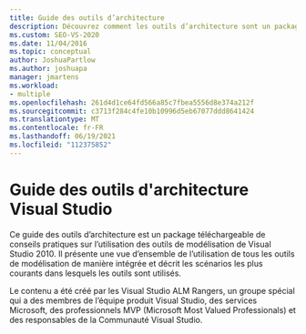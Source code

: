 ```yaml
---
title: Guide des outils d’architecture
description: Découvrez comment les outils d’architecture sont un package téléchargeable de conseils pratiques sur l’utilisation des outils de modélisation de Visual Studio 2010.
ms.custom: SEO-VS-2020
ms.date: 11/04/2016
ms.topic: conceptual
author: JoshuaPartlow
ms.author: joshuapa
manager: jmartens
ms.workload:
- multiple
ms.openlocfilehash: 261d4d1ce64fd566a85c7fbea5556d8e374a212f
ms.sourcegitcommit: c3713f284c4fe10b10996d5eb67077ddd8641424
ms.translationtype: MT
ms.contentlocale: fr-FR
ms.lasthandoff: 06/19/2021
ms.locfileid: "112375852"
---
```

# <a name="visual-studio-architecture-tooling-guidance"></a>Guide des outils d'architecture Visual Studio

Ce guide des outils d’architecture est un package téléchargeable de conseils pratiques sur l’utilisation des outils de modélisation de Visual Studio 2010. Il présente une vue d’ensemble de l’utilisation de tous les outils de modélisation de manière intégrée et décrit les scénarios les plus courants dans lesquels les outils sont utilisés.

Le contenu a été créé par les Visual Studio ALM Rangers, un groupe spécial qui a des membres de l’équipe produit Visual Studio, des services Microsoft, des professionnels MVP (Microsoft Most Valued Professionals) et des responsables de la Communauté Visual Studio.
